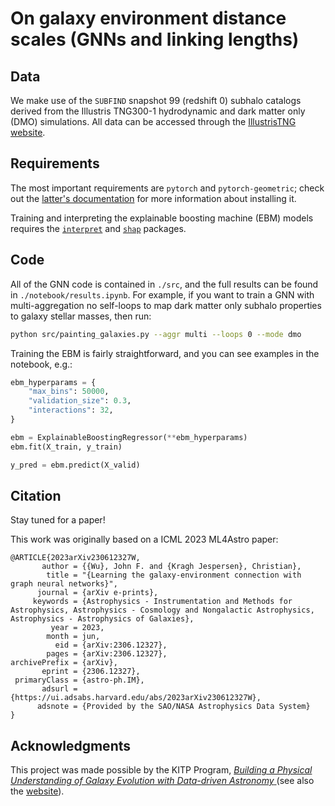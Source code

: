 # On galaxy environment distance scales (GNNs and linking lengths)

## Data

We make use of the `SUBFIND` snapshot 99 (redshift 0) subhalo catalogs derived from the Illustris TNG300-1 hydrodynamic and dark matter only (DMO) simulations. All data can be accessed through the [IllustrisTNG website](https://www.tng-project.org/data/).

## Requirements

The most important requirements are `pytorch` and `pytorch-geometric`; check out the [latter's documentation](https://pytorch-geometric.readthedocs.io/en/latest/) for more information about installing it.

Training and interpreting the explainable boosting machine (EBM) models requires the [`interpret`](https://github.com/interpretml/interpret/) and [`shap`](https://github.com/shap/shap) packages.

## Code

All of the GNN code is contained in `./src`, and the full results can be found in `./notebook/results.ipynb`. For example, if you want to train a GNN with multi-aggregation no self-loops to map dark matter only subhalo properties to galaxy stellar masses, then run:

```bash
python src/painting_galaxies.py --aggr multi --loops 0 --mode dmo
```

Training the EBM is fairly straightforward, and you can see examples in the notebook, e.g.:

```python
ebm_hyperparams = {
    "max_bins": 50000, 
    "validation_size": 0.3,
    "interactions": 32,
}

ebm = ExplainableBoostingRegressor(**ebm_hyperparams)        
ebm.fit(X_train, y_train)

y_pred = ebm.predict(X_valid)
```

## Citation 

Stay tuned for a paper!

This work was originally based on a ICML 2023 ML4Astro paper:

```
@ARTICLE{2023arXiv230612327W,
       author = {{Wu}, John F. and {Kragh Jespersen}, Christian},
        title = "{Learning the galaxy-environment connection with graph neural networks}",
      journal = {arXiv e-prints},
     keywords = {Astrophysics - Instrumentation and Methods for Astrophysics, Astrophysics - Cosmology and Nongalactic Astrophysics, Astrophysics - Astrophysics of Galaxies},
         year = 2023,
        month = jun,
          eid = {arXiv:2306.12327},
        pages = {arXiv:2306.12327},
archivePrefix = {arXiv},
       eprint = {2306.12327},
 primaryClass = {astro-ph.IM},
       adsurl = {https://ui.adsabs.harvard.edu/abs/2023arXiv230612327W},
      adsnote = {Provided by the SAO/NASA Astrophysics Data System}
}
``` 

## Acknowledgments

This project was made possible by the KITP Program, [*Building a Physical Understanding of Galaxy Evolution with Data-driven Astronomy*
](https://www.kitp.ucsb.edu/activities/galevo23) (see also the [website](https://datadrivengalaxyevolution.github.io/)).